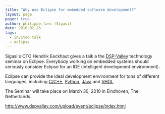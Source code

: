 ```yaml
---
title: "Why use Eclipse for embedded software development?"
layout: page 
pager: true
author: philippe.faes (Sigasi)
date: 2010-02-26
tags: 
  - invited talk
  - eclipse
---
```

<div class="content">
<p>Sigasi's CTO Hendrik Eeckhaut gives a talk a the <a href="http://www.dspvalley.be" class="elf-external elf-icon">DSP-Valley</a> technology seminar on Eclipse. Everybody working on embedded systems should seriously consider Eclipse for an IDE (intelligent development environment).</p><p>Eclipse can provide the ideal development environment for tons of different languages, including <a href="http://www.eclipse.org/cdt/" class="elf-external elf-icon">C/C++</a>, <a href="http://pydev.org/" class="elf-external elf-icon">Python</a>, <a href="http://www.eclipse.org/jdt/" class="elf-external elf-icon">Java</a> and <a href="http://www.sigasi.com">VHDL</a>. </p><p>The Seminar will take place on March 30, 2010 in Eindhoven, The Netherlands.</p><p><a href="http://www.dspvalley.com/upload/event/eclipse/index.html" title="http://www.dspvalley.com/upload/event/eclipse/index.html" class="elf-external elf-icon">http://www.dspvalley.com/upload/event/eclipse/index.html</a></p>  </div>

